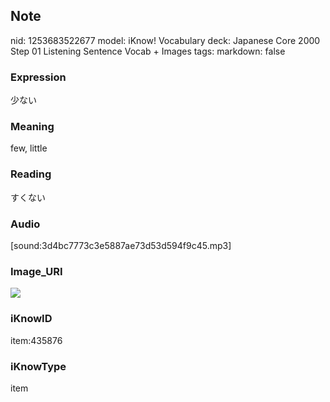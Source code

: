 ## Note
nid: 1253683522677
model: iKnow! Vocabulary
deck: Japanese Core 2000 Step 01 Listening Sentence Vocab + Images
tags: 
markdown: false

### Expression
少ない

### Meaning
few, little

### Reading
すくない

### Audio
[sound:3d4bc7773c3e5887ae73d53d594f9c45.mp3]

### Image_URI
<!DOCTYPE html>
<title></title>
<img src="49d88d48069e9ca694a5486f64b8a7f4.jpg">



### iKnowID
item:435876

### iKnowType
item

